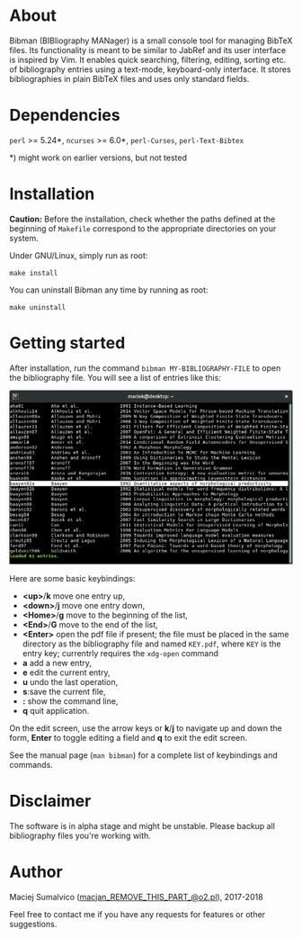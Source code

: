 # About

Bibman (BIBliography MANager) is a small console tool for managing BibTeX files. Its functionality is meant to be similar to JabRef and its user interface is inspired by Vim. It enables quick searching, filtering, editing, sorting etc. of bibliography entries using a text-mode, keyboard-only interface. It stores bibliographies in plain BibTeX files and uses only standard fields.

# Dependencies

`perl` >= 5.24\*, `ncurses` >= 6.0\*, `perl-Curses`, `perl-Text-Bibtex`

\*) might work on earlier versions, but not tested

# Installation

**Caution:** Before the installation, check whether the paths defined at the beginning of `Makefile` correspond to the appropriate directories on your system.

Under GNU/Linux, simply run as root:

```
make install
```

You can uninstall Bibman any time by running as root:

```
make uninstall
```

# Getting started

After installation, run the command `bibman MY-BIBLIOGRAPHY-FILE` to open the bibliography file. You will see a list of entries like this:

![screenshot](screenshot.png)


Here are some basic keybindings:

* **\<up\>**/**k** move one entry up,
* **\<down\>**/**j** move one entry down,
* **\<Home\>**/**g** move to the beginning of the list,
* **\<End\>**/**G** move to the end of the list,
* **\<Enter\>** open the pdf file if present; the file must be placed in the same directory as the bibliography file and named `KEY.pdf`, where `KEY` is the entry key; currentrly requires the `xdg-open` command
* **a** add a new entry,
* **e** edit the current entry,
* **u** undo the last operation,
* **s**:save the current file,
* **:** show the command line,
* **q** quit application.

On the edit screen, use the arrow keys or **k**/**j** to navigate up and down the form, **Enter** to toggle editing a field and **q** to exit the edit screen.

See the manual page (`man bibman`) for a complete list of keybindings and commands.

# Disclaimer

The software is in alpha stage and might be unstable. Please backup all bibliography files you're working with.

# Author

Maciej Sumalvico (macjan_REMOVE_THIS_PART_@o2.pl), 2017-2018

Feel free to contact me if you have any requests for features or other suggestions.
